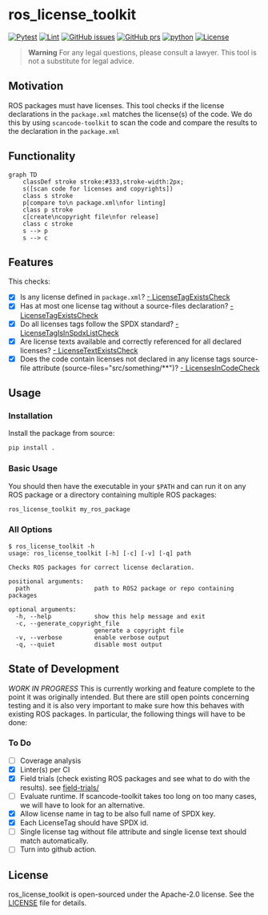 # ros_license_toolkit

[![Pytest](https://github.com/boschresearch/ros_license_toolkit/actions/workflows/pytest.yml/badge.svg?branch=main)](https://github.com/boschresearch/ros_license_toolkit/actions/workflows/pytest.yml) [![Lint](https://github.com/boschresearch/ros_license_toolkit/actions/workflows/lint.yml/badge.svg?branch=main)](https://github.com/boschresearch/ros_license_toolkit/actions/workflows/lint.yml) [![GitHub issues](https://img.shields.io/github/issues/boschresearch/ros_license_toolkit.svg)](https://github.com/boschresearch/ros_license_toolkit/issues) [![GitHub prs](https://img.shields.io/github/issues-pr/boschresearch/ros_license_toolkit.svg)](https://github.com/boschresearch/ros_license_toolkit/pulls) [![python](https://img.shields.io/github/languages/top/boschresearch/ros_license_toolkit.svg)](https://github.com/boschresearch/ros_license_toolkit/search?l=python) [![License](https://img.shields.io/badge/license-Apache%202-blue.svg)](https://github.com/boschresearch/ros_license_toolkit/blob/main/LICENSE)

> **Warning**
> For any legal questions, please consult a lawyer. This tool is not a substitute for legal advice. 

## Motivation
ROS packages must have licenses. This tool checks if the license declarations in the `package.xml` matches the license(s) of the code. We do this by using `scancode-toolkit` to scan the code and compare the results to the declaration in the `package.xml`

## Functionality
```mermaid
graph TD
    classDef stroke stroke:#333,stroke-width:2px;
    s([scan code for licenses and copyrights]) 
    class s stroke
    p[compare to\n package.xml\nfor linting]
    class p stroke
    c[create\ncopyright file\nfor release]
    class c stroke
    s --> p
    s --> c
```

## Features
This checks:
- [x] Is any license defined in `package.xml`?
    [- LicenseTagExistsCheck](src/ros_license_toolkit/checks.py#L90)
- [x] Has at most one license tag without a source-files declaration?
    [- LicenseTagExistsCheck](src/ros_license_toolkit/checks.py#L90)
- [x] Do all licenses tags follow the SPDX standard?
    [- LicenseTagIsInSpdxListCheck](src/ros_license_toolkit/checks.py#L104)
- [x] Are license texts available and correctly referenced for all declared licenses?
    [- LicenseTextExistsCheck](src/ros_license_toolkit/checks.py#L123)
- [x] Does the code contain licenses not declared in any license tags source-file attribute (source-files="src/something/**")?
    [- LicensesInCodeCheck](src/ros_license_toolkit/checks.py#L182)

## Usage
### Installation
Install the package from source:
```bash
pip install .
```

### Basic Usage
You should then have the executable in your `$PATH` and can run it on any ROS package or a directory containing multiple ROS packages:
```bash
ros_license_toolkit my_ros_package
```

### All Options
```
$ ros_license_toolkit -h
usage: ros_license_toolkit [-h] [-c] [-v] [-q] path

Checks ROS packages for correct license declaration.

positional arguments:
  path                  path to ROS2 package or repo containing packages

optional arguments:
  -h, --help            show this help message and exit
  -c, --generate_copyright_file
                        generate a copyright file
  -v, --verbose         enable verbose output
  -q, --quiet           disable most output
```

## State of Development
*WORK IN PROGRESS*
This is currently working and feature complete to the point it was originally intended.
But there are still open points concerning testing and it is also very important to make sure how this behaves with existing ROS packages.
In particular, the following things will have to be done:

### To Do
- [ ] Coverage analysis
- [x] Linter(s) per CI
- [x] Field trials (check existing ROS packages and see what to do with the results). see [field-trials/](field-trials/)
- [ ] Evaluate runtime. If scancode-toolkit takes too long on too many cases, we will have to look for an alternative.
- [x] Allow license name in tag to be also full name of SPDX key.
- [x] Each LicenseTag should have SPDX id.
- [ ] Single license tag without file attribute and single license text should match automatically.
- [ ] Turn into github action.

## License
ros_license_toolkit is open-sourced under the Apache-2.0 license. See the
[LICENSE](LICENSE) file for details.
